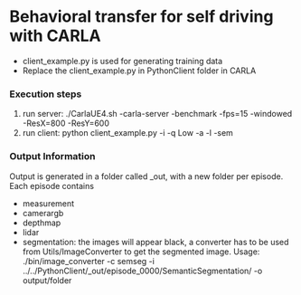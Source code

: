 # Behavioral transfer for self driving with CARLA

- client_example.py is used for generating training data
- Replace the client_example.py in PythonClient folder in CARLA

### Execution steps
1. run server: ./CarlaUE4.sh -carla-server -benchmark -fps=15 -windowed -ResX=800 -ResY=600
2. run client: python client_example.py -i -q Low -a -l -sem

### Output Information
Output is generated in a folder called _out, with a new folder per episode. Each episode contains 
- measurement
- camerargb
- depthmap
- lidar
- segmentation: the images will appear black, a converter has to be used from Utils/ImageConverter to get the segmented image. Usage: ./bin/image_converter -c semseg -i ../../PythonClient/_out/episode_0000/SemanticSegmentation/ -o output/folder


